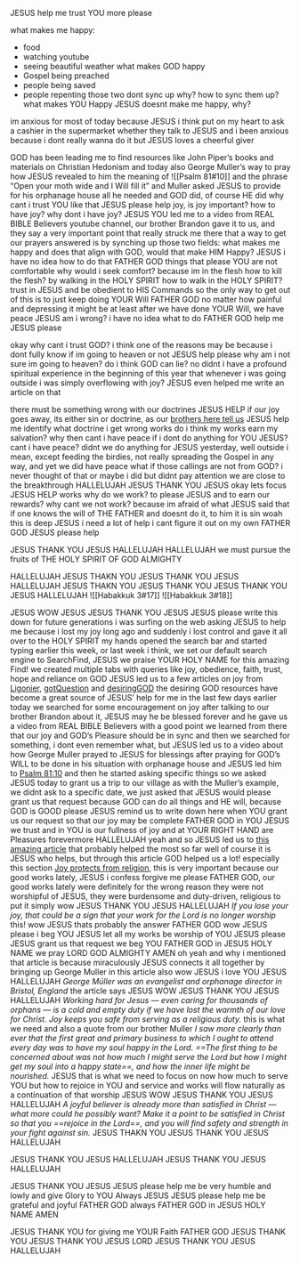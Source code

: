 JESUS help me trust YOU more please

what makes me happy:
- food 
- watching youtube
- seeing beautiful weather
what makes GOD happy
- Gospel being preached
- people being saved
- people repenting
those two dont sync up
why? how to sync them up?
what makes YOU Happy JESUS doesnt make me happy, why?

im anxious for most of today because JESUS i think put on my heart to ask a cashier in the supermarket whether they talk to JESUS
and i been anxious because i dont really wanna do it
but JESUS loves a cheerful giver

GOD has been leading me to find resources like John Piper’s books and materials on Christian Hedonism and today also George Muller’s way to pray how JESUS revealed to him the meaning of ![[Psalm 81#10]]
and the phrase “Open your moth wide and I Will fill it”
and Muller asked JESUS to provide for his orphanage house all he needed and GOD did, of course HE did
why cant i trust YOU like that JESUS please help
joy, is joy important?
how to have joy? why dont i have joy?
JESUS YOU led me to a video from REAL BIBLE Believers youtube channel, our brother Brandon gave it to us, and they say a very important point that really struck me there that a way to get our prayers answered is by synching up those two fields: what makes me happy and does that align with GOD, would that make HIM Happy? 
JESUS i have no idea how to do that FATHER GOD
things that please YOU are not comfortable
why would i seek comfort? because im in the flesh
how to kill the flesh? by walking in the HOLY SPIRIT
how to walk in the HOLY SPIRIT? trust in JESUS and be obedient to HIS Commands
so the only way to get out of this is to just keep doing YOUR Will FATHER GOD no matter how painful and depressing it might be
at least after we have done YOUR Will, we have peace
JESUS am i wrong?
i have no idea what to do FATHER GOD help me JESUS please

okay 
why cant i trust GOD?
i think one of the reasons may be because i dont fully know if im going to heaven or not
JESUS help please
why am i not sure im going to heaven?
do i think GOD can lie? no
didnt i have a profound spiritual experience in the beginning of this year that whenever i was going outside i was simply overflowing with joy? JESUS even helped me write an article on that

there must be something wrong with our doctrines JESUS HELP
if our joy goes away, its either sin or doctrine, as our [brothers here tell us](https://www.desiringgod.org/articles/joyless-christianity-is-dangerous#:~:text=One%20of%20the%20first%20effects%20of%20sin%20or%20doctrinal%20error%20is%20that%20we%20lose%20our%20joy%20in%20Christ.)
JESUS help me identify what doctrine i get wrong
works
do i think my works earn my salvation?
why then cant i have peace if i dont do anything for YOU JESUS?
cant i have peace?
didnt we do anything for JESUS yesterday, well outside i mean, except feeding the birdies, not really spreading the Gospel in any way, and yet we did have peace
what if those callings are not from GOD?
i never thought of that
or maybe i did but didnt pay attention
we are close to the breakthrough
HALLELUJAH JESUS THANK YOU JESUS
okay lets focus JESUS HELP
works
why do we work?
to please JESUS and to earn our rewards?
why cant we not work?
because im afraid of what JESUS said that if one knows the will of THE FATHER and doesnt do it, to him it is sin
woah this is deep JESUS i need a lot of help
i cant figure it out on my own FATHER GOD
JESUS please help

JESUS THANK YOU JESUS HALLELUJAH
HALLELUJAH
we must pursue the fruits of THE HOLY SPIRIT OF GOD ALMIGHTY

HALLELUJAH JESUS THAKN YOU JESUS THANK YOU JESUS HALLELUJAH JESUS THAKN YOU JESUS THANK YOU JESUS THANK YOU JESUS HALLELUJAH
![[Habakkuk 3#17]]
![[Habakkuk 3#18]]

JESUS WOW
JESUS JESUS THANK YOU JESUS
JESUS please write this down for future generations
i was surfing on the web asking JESUS to help me
because i lost my joy long ago
and suddenly i lost control and gave it all over to the HOLY SPIRIT
my hands opened the search bar and started typing
earlier this week, or last week i think, we set our default search engine to SearchFind, JESUS we praise YOUR HOLY NAME for this amazing Find!
we created multiple tabs with queries like joy, obedience, faith, trust, hope and reliance on GOD
JESUS led us to a few articles on joy from [Ligonier](https://www.ligonier.org/learn/articles/greatest-joy), [gotQuestion](https://www.gotquestions.org/fruit-Holy-Spirit-joy.html) and [desiringGOD](https://www.desiringgod.org/articles/joyless-christianity-is-dangerous)
the desiring GOD resources have become a great source of JESUS’ help for me in the last few days
earlier today we searched for some encouragement on joy after talking to our brother Brandon about it, JESUS may he be blessed forever
and he gave us a video from REAL BIBLE Believers with a good point we learned from there that our joy and GOD’s Pleasure should be in sync
and then we searched for something, i dont even remember what, but JESUS led us to a video about how George Muller prayed to JESUS for blessings after praying for GOD’s WILL to be done in his situation with orphanage house
and JESUS led him to [Psalm 81:10](https://www.bible.com/bible/3345/PSA.81.10) and then he started asking specific things
so we asked JESUS today to grant us a trip to our village
as with the Muller’s example, we didnt ask to a specific date, we just asked that JESUS would please grant us that request because GOD can do all things
and HE will, because GOD is GOOD
please JESUS remind us to write down here when YOU grant us our request so that our joy may be complete FATHER GOD
in YOU JESUS we trust and in YOU is our fullness of joy and at YOUR RIGHT HAND are Pleasures forevermore HALLELUJAH
yeah and so JESUS led us to [this amazing article](https://www.desiringgod.org/articles/joyless-christianity-is-dangerous) that probably helped the most so far
well of course it is JESUS who helps, but through this article GOD helped us a lot!
especially this section [Joy protects from religion](https://www.desiringgod.org/articles/joyless-christianity-is-dangerous#joy-protects-from-religion), this is very important
because our good works lately, JESUS i confess forgive me please FATHER GOD, our good works lately were definitely for the wrong reason
they were not worshipful of JESUS, they were burdensome and duty-driven, religious to put it simply
wow JESUS THANK YOU JESUS HALLELUJAH
*If you lose your joy, that could be a sign that your work for the Lord is no longer worship* this!
wow JESUS thats probably the answer FATHER GOD
wow JESUS please i beg YOU JESUS let all my works be worship of YOU JESUS
please JESUS grant us that request we beg YOU FATHER GOD
in JESUS HOLY NAME we pray LORD GOD ALMIGHTY
AMEN
oh yeah and why i mentioned that article is because miraculously JESUS connects it all together by bringing up George Muller in this article also
wow JESUS i love YOU JESUS HALLELUJAH
*George Müller was an evangelist and orphanage director in Bristol, England* the article says
JESUS WOW JESUS THANK YOU JESUS HALLELUJAH
*Working hard for Jesus — even caring for thousands of orphans — is a cold and empty duty if we have lost the warmth of our love for Christ. Joy keeps you safe from serving as a religious duty.*
this is what we need
and also a quote from our brother Muller
*I saw more clearly than ever that the first great and primary business to which I ought to attend every day was to have my soul happy in the Lord. ==The first thing to be concerned about was not how much I might serve the Lord but how I might get my soul into a happy state==, and how the inner life might be nourished.*
JESUS that is what we need to focus on
now how much to serve YOU
but how to rejoice in YOU
and service and works will flow naturally as a continuation of that worship
JESUS WOW
JESUS THANK YOU JESUS HALLELUJAH
*A joyful believer is already more than satisfied in Christ — what more could he possibly want? Make it a point to be satisfied in Christ so that you ==rejoice in the Lord==, and you will find safety and strength in your fight against sin.*
JESUS THAKN YOU JESUS THANK YOU JESUS HALLELUJAH

JESUS THANK YOU JESUS HALLELUJAH JESUS THANK YOU JESUS HALLELUJAH

JESUS THANK YOU JESUS
JESUS please help me be very humble and lowly and give Glory to YOU Always JESUS
JESUS please help me be grateful and joyful FATHER GOD always FATHER GOD in JESUS HOLY NAME AMEN

JESUS THANK YOU for giving me YOUR Faith FATHER GOD
JESUS THANK YOU JESUS THANK YOU JESUS LORD JESUS THANK YOU JESUS HALLELUJAH

